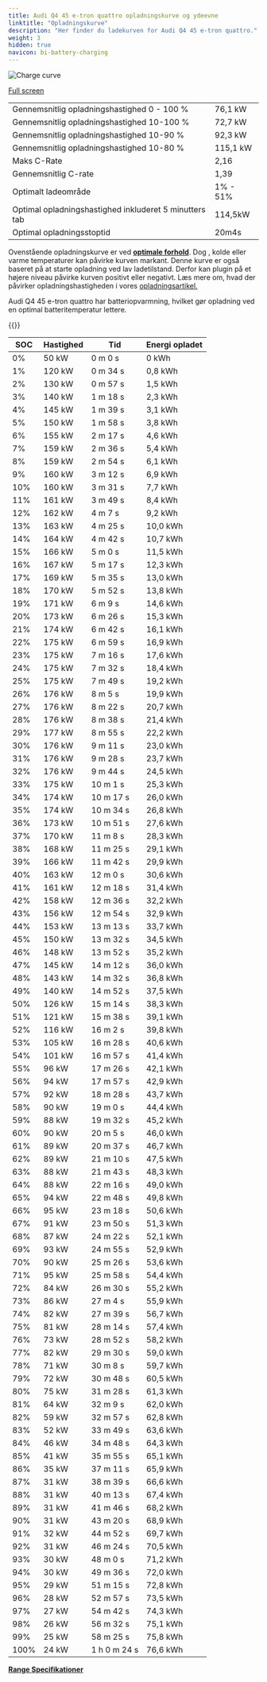 ```yaml
---
title: Audi Q4 45 e-tron quattro opladningskurve og ydeevne
linktitle: "Opladningskurve"
description: "Her finder du ladekurven for Audi Q4 45 e-tron quattro."
weight: 3
hidden: true
navicon: bi-battery-charging
---
```

<!-- markdownlint-disable MD033 -->
<img src="../chargingcurve.svg" alt="Charge curve" class="img-fluid">

[Full screen](../chargingcurve.svg)


<table class="table table-striped border">
<tbody>
<tr>
<td>Gennemsnitlig opladningshastighed 0 - 100 %</td><td>76,1 kW</td>
</tr>
<tr>
<td>Gennemsnitlig opladningshastighed 10-100 %</td><td>72,7 kW</td>
</tr>
<tr>
<td>Gennemsnitlig opladningshastighed 10-90 %</td><td>92,3 kW</td>
</tr>
<tr>
<td>Gennemsnitlig opladningshastighed 10-80 %</td><td>115,1 kW</td>
</tr>
<tr>
<td>Maks C-Rate</td><td>2,16</td>
</tr>
<tr>
<td>Gennemsnitlig C-rate</td><td>1,39</td>
</tr>
<tr>
<td>Optimalt ladeområde</td><td>1% - 51%</td>
</tr>
<tr>
<td>Optimal opladningshastighed inkluderet 5 minutters tab</td><td>114,5kW</td>
</tr>
<tr>
<td>Optimal opladningsstoptid</td><td>20m4s</td>
</tr>
</tbody>
</table>


Ovenstående opladningskurve er ved **[optimale forhold](../../../../../technology/battery/charging/#temperatur)**. Dog , kolde eller varme temperaturer kan påvirke kurven markant. Denne kurve er også baseret på at starte opladning ved lav ladetilstand. Derfor kan plugin på et højere niveau påvirke kurven positivt eller negativt. Læs mere om, hvad der påvirker opladningshastigheden i vores [opladningsartikel.](../../../../../technology/battery/charging/)


Audi Q4 45 e-tron quattro har batteriopvarmning, hvilket gør opladning ved en optimal batteritemperatur lettere.


{{<evkxdisplayaddarticle />}}
<table class="table table-striped border">
<thead>
<tr><th>SOC</th><th>Hastighed</th><th>Tid</th><th>Energi opladet</th></tr>
</thead>
<tbody>
<tr>
<td>0%</td><td>50 kW</td><td> 0 m 0 s </td><td>0 kWh </td>
</tr>
<tr>
<td>1%</td><td>120 kW</td><td> 0 m 34 s </td><td>0,8 kWh </td>
</tr>
<tr>
<td>2%</td><td>130 kW</td><td> 0 m 57 s </td><td>1,5 kWh </td>
</tr>
<tr>
<td>3%</td><td>140 kW</td><td> 1 m 18 s </td><td>2,3 kWh </td>
</tr>
<tr>
<td>4%</td><td>145 kW</td><td> 1 m 39 s </td><td>3,1 kWh </td>
</tr>
<tr>
<td>5%</td><td>150 kW</td><td> 1 m 58 s </td><td>3,8 kWh </td>
</tr>
<tr>
<td>6%</td><td>155 kW</td><td> 2 m 17 s </td><td>4,6 kWh </td>
</tr>
<tr>
<td>7%</td><td>159 kW</td><td> 2 m 36 s </td><td>5,4 kWh </td>
</tr>
<tr>
<td>8%</td><td>159 kW</td><td> 2 m 54 s </td><td>6,1 kWh </td>
</tr>
<tr>
<td>9%</td><td>160 kW</td><td> 3 m 12 s </td><td>6,9 kWh </td>
</tr>
<tr>
<td>10%</td><td>160 kW</td><td> 3 m 31 s </td><td>7,7 kWh </td>
</tr>
<tr>
<td>11%</td><td>161 kW</td><td> 3 m 49 s </td><td>8,4 kWh </td>
</tr>
<tr>
<td>12%</td><td>162 kW</td><td> 4 m 7 s </td><td>9,2 kWh </td>
</tr>
<tr>
<td>13%</td><td>163 kW</td><td> 4 m 25 s </td><td>10,0 kWh </td>
</tr>
<tr>
<td>14%</td><td>164 kW</td><td> 4 m 42 s </td><td>10,7 kWh </td>
</tr>
<tr>
<td>15%</td><td>166 kW</td><td> 5 m 0 s </td><td>11,5 kWh </td>
</tr>
<tr>
<td>16%</td><td>167 kW</td><td> 5 m 17 s </td><td>12,3 kWh </td>
</tr>
<tr>
<td>17%</td><td>169 kW</td><td> 5 m 35 s </td><td>13,0 kWh </td>
</tr>
<tr>
<td>18%</td><td>170 kW</td><td> 5 m 52 s </td><td>13,8 kWh </td>
</tr>
<tr>
<td>19%</td><td>171 kW</td><td> 6 m 9 s </td><td>14,6 kWh </td>
</tr>
<tr>
<td>20%</td><td>173 kW</td><td> 6 m 26 s </td><td>15,3 kWh </td>
</tr>
<tr>
<td>21%</td><td>174 kW</td><td> 6 m 42 s </td><td>16,1 kWh </td>
</tr>
<tr>
<td>22%</td><td>175 kW</td><td> 6 m 59 s </td><td>16,9 kWh </td>
</tr>
<tr>
<td>23%</td><td>175 kW</td><td> 7 m 16 s </td><td>17,6 kWh </td>
</tr>
<tr>
<td>24%</td><td>175 kW</td><td> 7 m 32 s </td><td>18,4 kWh </td>
</tr>
<tr>
<td>25%</td><td>175 kW</td><td> 7 m 49 s </td><td>19,2 kWh </td>
</tr>
<tr>
<td>26%</td><td>176 kW</td><td> 8 m 5 s </td><td>19,9 kWh </td>
</tr>
<tr>
<td>27%</td><td>176 kW</td><td> 8 m 22 s </td><td>20,7 kWh </td>
</tr>
<tr>
<td>28%</td><td>176 kW</td><td> 8 m 38 s </td><td>21,4 kWh </td>
</tr>
<tr>
<td>29%</td><td>177 kW</td><td> 8 m 55 s </td><td>22,2 kWh </td>
</tr>
<tr>
<td>30%</td><td>176 kW</td><td> 9 m 11 s </td><td>23,0 kWh </td>
</tr>
<tr>
<td>31%</td><td>176 kW</td><td> 9 m 28 s </td><td>23,7 kWh </td>
</tr>
<tr>
<td>32%</td><td>176 kW</td><td> 9 m 44 s </td><td>24,5 kWh </td>
</tr>
<tr>
<td>33%</td><td>175 kW</td><td> 10 m 1 s </td><td>25,3 kWh </td>
</tr>
<tr>
<td>34%</td><td>174 kW</td><td> 10 m 17 s </td><td>26,0 kWh </td>
</tr>
<tr>
<td>35%</td><td>174 kW</td><td> 10 m 34 s </td><td>26,8 kWh </td>
</tr>
<tr>
<td>36%</td><td>173 kW</td><td> 10 m 51 s </td><td>27,6 kWh </td>
</tr>
<tr>
<td>37%</td><td>170 kW</td><td> 11 m 8 s </td><td>28,3 kWh </td>
</tr>
<tr>
<td>38%</td><td>168 kW</td><td> 11 m 25 s </td><td>29,1 kWh </td>
</tr>
<tr>
<td>39%</td><td>166 kW</td><td> 11 m 42 s </td><td>29,9 kWh </td>
</tr>
<tr>
<td>40%</td><td>163 kW</td><td> 12 m 0 s </td><td>30,6 kWh </td>
</tr>
<tr>
<td>41%</td><td>161 kW</td><td> 12 m 18 s </td><td>31,4 kWh </td>
</tr>
<tr>
<td>42%</td><td>158 kW</td><td> 12 m 36 s </td><td>32,2 kWh </td>
</tr>
<tr>
<td>43%</td><td>156 kW</td><td> 12 m 54 s </td><td>32,9 kWh </td>
</tr>
<tr>
<td>44%</td><td>153 kW</td><td> 13 m 13 s </td><td>33,7 kWh </td>
</tr>
<tr>
<td>45%</td><td>150 kW</td><td> 13 m 32 s </td><td>34,5 kWh </td>
</tr>
<tr>
<td>46%</td><td>148 kW</td><td> 13 m 52 s </td><td>35,2 kWh </td>
</tr>
<tr>
<td>47%</td><td>145 kW</td><td> 14 m 12 s </td><td>36,0 kWh </td>
</tr>
<tr>
<td>48%</td><td>143 kW</td><td> 14 m 32 s </td><td>36,8 kWh </td>
</tr>
<tr>
<td>49%</td><td>140 kW</td><td> 14 m 52 s </td><td>37,5 kWh </td>
</tr>
<tr>
<td>50%</td><td>126 kW</td><td> 15 m 14 s </td><td>38,3 kWh </td>
</tr>
<tr>
<td>51%</td><td>121 kW</td><td> 15 m 38 s </td><td>39,1 kWh </td>
</tr>
<tr>
<td>52%</td><td>116 kW</td><td> 16 m 2 s </td><td>39,8 kWh </td>
</tr>
<tr>
<td>53%</td><td>105 kW</td><td> 16 m 28 s </td><td>40,6 kWh </td>
</tr>
<tr>
<td>54%</td><td>101 kW</td><td> 16 m 57 s </td><td>41,4 kWh </td>
</tr>
<tr>
<td>55%</td><td>96 kW</td><td> 17 m 26 s </td><td>42,1 kWh </td>
</tr>
<tr>
<td>56%</td><td>94 kW</td><td> 17 m 57 s </td><td>42,9 kWh </td>
</tr>
<tr>
<td>57%</td><td>92 kW</td><td> 18 m 28 s </td><td>43,7 kWh </td>
</tr>
<tr>
<td>58%</td><td>90 kW</td><td> 19 m 0 s </td><td>44,4 kWh </td>
</tr>
<tr>
<td>59%</td><td>88 kW</td><td> 19 m 32 s </td><td>45,2 kWh </td>
</tr>
<tr>
<td>60%</td><td>90 kW</td><td> 20 m 5 s </td><td>46,0 kWh </td>
</tr>
<tr>
<td>61%</td><td>89 kW</td><td> 20 m 37 s </td><td>46,7 kWh </td>
</tr>
<tr>
<td>62%</td><td>89 kW</td><td> 21 m 10 s </td><td>47,5 kWh </td>
</tr>
<tr>
<td>63%</td><td>88 kW</td><td> 21 m 43 s </td><td>48,3 kWh </td>
</tr>
<tr>
<td>64%</td><td>88 kW</td><td> 22 m 16 s </td><td>49,0 kWh </td>
</tr>
<tr>
<td>65%</td><td>94 kW</td><td> 22 m 48 s </td><td>49,8 kWh </td>
</tr>
<tr>
<td>66%</td><td>95 kW</td><td> 23 m 18 s </td><td>50,6 kWh </td>
</tr>
<tr>
<td>67%</td><td>91 kW</td><td> 23 m 50 s </td><td>51,3 kWh </td>
</tr>
<tr>
<td>68%</td><td>87 kW</td><td> 24 m 22 s </td><td>52,1 kWh </td>
</tr>
<tr>
<td>69%</td><td>93 kW</td><td> 24 m 55 s </td><td>52,9 kWh </td>
</tr>
<tr>
<td>70%</td><td>90 kW</td><td> 25 m 26 s </td><td>53,6 kWh </td>
</tr>
<tr>
<td>71%</td><td>95 kW</td><td> 25 m 58 s </td><td>54,4 kWh </td>
</tr>
<tr>
<td>72%</td><td>84 kW</td><td> 26 m 30 s </td><td>55,2 kWh </td>
</tr>
<tr>
<td>73%</td><td>86 kW</td><td> 27 m 4 s </td><td>55,9 kWh </td>
</tr>
<tr>
<td>74%</td><td>82 kW</td><td> 27 m 39 s </td><td>56,7 kWh </td>
</tr>
<tr>
<td>75%</td><td>81 kW</td><td> 28 m 14 s </td><td>57,4 kWh </td>
</tr>
<tr>
<td>76%</td><td>73 kW</td><td> 28 m 52 s </td><td>58,2 kWh </td>
</tr>
<tr>
<td>77%</td><td>82 kW</td><td> 29 m 30 s </td><td>59,0 kWh </td>
</tr>
<tr>
<td>78%</td><td>71 kW</td><td> 30 m 8 s </td><td>59,7 kWh </td>
</tr>
<tr>
<td>79%</td><td>72 kW</td><td> 30 m 48 s </td><td>60,5 kWh </td>
</tr>
<tr>
<td>80%</td><td>75 kW</td><td> 31 m 28 s </td><td>61,3 kWh </td>
</tr>
<tr>
<td>81%</td><td>64 kW</td><td> 32 m 9 s </td><td>62,0 kWh </td>
</tr>
<tr>
<td>82%</td><td>59 kW</td><td> 32 m 57 s </td><td>62,8 kWh </td>
</tr>
<tr>
<td>83%</td><td>52 kW</td><td> 33 m 49 s </td><td>63,6 kWh </td>
</tr>
<tr>
<td>84%</td><td>46 kW</td><td> 34 m 48 s </td><td>64,3 kWh </td>
</tr>
<tr>
<td>85%</td><td>41 kW</td><td> 35 m 55 s </td><td>65,1 kWh </td>
</tr>
<tr>
<td>86%</td><td>35 kW</td><td> 37 m 11 s </td><td>65,9 kWh </td>
</tr>
<tr>
<td>87%</td><td>31 kW</td><td> 38 m 39 s </td><td>66,6 kWh </td>
</tr>
<tr>
<td>88%</td><td>31 kW</td><td> 40 m 13 s </td><td>67,4 kWh </td>
</tr>
<tr>
<td>89%</td><td>31 kW</td><td> 41 m 46 s </td><td>68,2 kWh </td>
</tr>
<tr>
<td>90%</td><td>31 kW</td><td> 43 m 20 s </td><td>68,9 kWh </td>
</tr>
<tr>
<td>91%</td><td>32 kW</td><td> 44 m 52 s </td><td>69,7 kWh </td>
</tr>
<tr>
<td>92%</td><td>31 kW</td><td> 46 m 24 s </td><td>70,5 kWh </td>
</tr>
<tr>
<td>93%</td><td>30 kW</td><td> 48 m 0 s </td><td>71,2 kWh </td>
</tr>
<tr>
<td>94%</td><td>30 kW</td><td> 49 m 36 s </td><td>72,0 kWh </td>
</tr>
<tr>
<td>95%</td><td>29 kW</td><td> 51 m 15 s </td><td>72,8 kWh </td>
</tr>
<tr>
<td>96%</td><td>28 kW</td><td> 52 m 57 s </td><td>73,5 kWh </td>
</tr>
<tr>
<td>97%</td><td>27 kW</td><td> 54 m 42 s </td><td>74,3 kWh </td>
</tr>
<tr>
<td>98%</td><td>26 kW</td><td> 56 m 32 s </td><td>75,1 kWh </td>
</tr>
<tr>
<td>99%</td><td>25 kW</td><td> 58 m 25 s </td><td>75,8 kWh </td>
</tr>
<tr>
<td>100%</td><td>24 kW</td><td>1 h 0 m 24 s </td><td>76,6 kWh </td>
</tr>
</tbody>
</table>

<div class="mt-3 mb-3">
<a href="../rangeandconsumption/" class="text-decoration-none text-black">
<strong><i class="bi-arrow-left"></i> Range </strong>
</a>
<a href="../specifications/" class="text-decoration-none text-black float-end">
<strong>Specifikationer <i class="bi-arrow-right"></i></strong>
</a>
</div>

